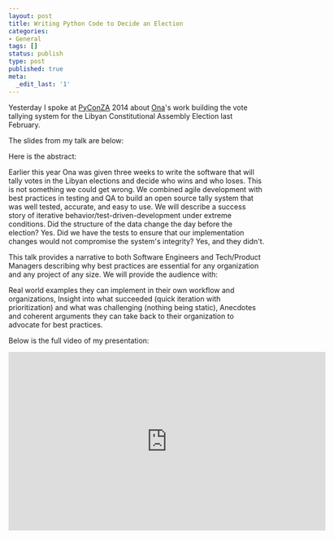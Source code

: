 ```yaml
---
layout: post
title: Writing Python Code to Decide an Election
categories:
- General
tags: []
status: publish
type: post
published: true
meta:
  _edit_last: '1'
---
```


Yesterday I spoke at <a href="https://za.pycon.org/">PyConZA</a> 2014 about <a href="http://company.ona.io">Ona</a>'s work building the vote tallying system for the Libyan Constitutional Assembly Election last February.

<p>The slides from my talk are below:</p>

<p><script async class="speakerdeck-embed"
    data-id="e8f8f9a02ceb0132a6e912f46954752f" data-ratio="1.33333333333333"
    src="//speakerdeck.com/assets/embed.js"></script></p>

Here is the abstract:

Earlier this year Ona was given three weeks to write the software that will tally votes in the Libyan elections and decide who wins and who loses. This is not something we could get wrong. We combined agile development with best practices in testing and QA to build an open source tally system that was well tested, accurate, and easy to use. We will describe a success story of iterative behavior/test-driven-development under extreme conditions. Did the structure of the data change the day before the election? Yes. Did we have the tests to ensure that our implementation changes would not compromise the system's integrity? Yes, and they didn't.

This talk provides a narrative to both Software Engineers and Tech/Product Managers describing why best practices are essential for any organization and any project of any size. We will provide the audience with:

Real world examples they can implement in their own workflow and organizations,
Insight into what succeeded (quick iteration with prioritization) and what was challenging (nothing being static),
Anecdotes and coherent arguments they can take back to their organization to advocate for best practices.

Below is the full video of my presentation:

<iframe src="https://player.vimeo.com/video/155076283?color=ff9933" width="624" height="351" frameborder="0" webkitallowfullscreen mozallowfullscreen allowfullscreen></iframe>
